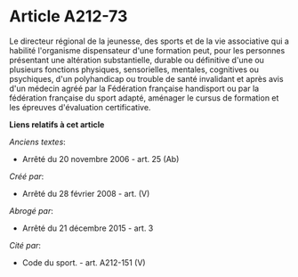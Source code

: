 # Article A212-73

Le directeur régional de la jeunesse, des sports et de la vie associative qui a habilité l'organisme dispensateur d'une
formation peut, pour les personnes présentant une altération substantielle, durable ou définitive d'une ou plusieurs
fonctions physiques, sensorielles, mentales, cognitives ou psychiques, d'un polyhandicap ou trouble de santé invalidant et
après avis d'un médecin agréé par la Fédération française handisport ou par la fédération française du sport adapté, aménager
le cursus de formation et les épreuves d'évaluation certificative.

**Liens relatifs à cet article**

_Anciens textes_:

  - Arrêté du 20 novembre 2006 - art. 25 (Ab)

_Créé par_:

  - Arrêté du 28 février 2008 - art. (V)

_Abrogé par_:

  - Arrêté du 21 décembre 2015 - art. 3

_Cité par_:

  - Code du sport. - art. A212-151 (V)
